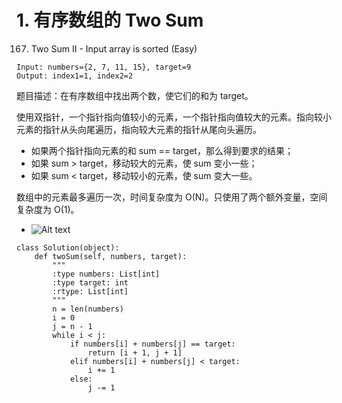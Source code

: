 # 1. 有序数组的 Two Sum
167. Two Sum II - Input array is sorted (Easy)

```
Input: numbers={2, 7, 11, 15}, target=9
Output: index1=1, index2=2
```
题目描述：在有序数组中找出两个数，使它们的和为 target。

使用双指针，一个指针指向值较小的元素，一个指针指向值较大的元素。指向较小元素的指针从头向尾遍历，指向较大元素的指针从尾向头遍历。

- 如果两个指针指向元素的和 sum == target，那么得到要求的结果；
- 如果 sum > target，移动较大的元素，使 sum 变小一些；
- 如果 sum < target，移动较小的元素，使 sum 变大一些。
  
数组中的元素最多遍历一次，时间复杂度为 O(N)。只使用了两个额外变量，空间复杂度为 O(1)。

- ![Alt text](图片链接 "D:\cache\ScreenToGif\167.gif")

```
class Solution(object):
    def twoSum(self, numbers, target):
        """
        :type numbers: List[int]
        :type target: int
        :rtype: List[int]
        """
        n = len(numbers)
        i = 0
        j = n - 1
        while i < j:
            if numbers[i] + numbers[j] == target:
                return [i + 1, j + 1]
            elif numbers[i] + numbers[j] < target:
                i += 1
            else:
                j -= 1
```


